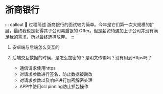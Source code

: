 # 浙商银行

::: callout 🧧 过程简述
浙商银行的面试较为简单。今年是它们第一次大规模的扩展，最终我也是获得其子公司易启银的 Offer。但是薪资待遇加上子公司并没有满足我的需求，所以最终选择放弃。
:::

1. 安卓端与后端怎么交互的
2. 后端交互数据的时候，是怎么加密的？是明文传输吗？没有用到Https吗？

   * 通信请求使用https
   * 对请求参数进行签名，防止数据被踹改
   * 对请求参数以及响应进行加密解密处理
   * APP中使用ssl pinning防止抓包操作